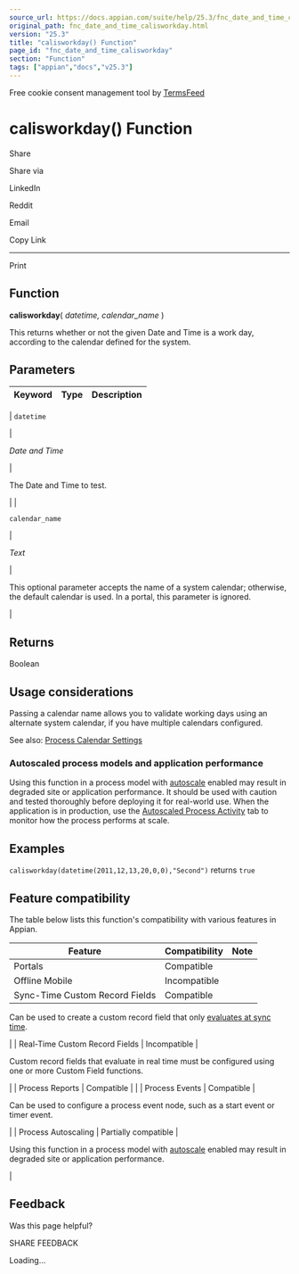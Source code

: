 ```yaml
---
source_url: https://docs.appian.com/suite/help/25.3/fnc_date_and_time_calisworkday.html
original_path: fnc_date_and_time_calisworkday.html
version: "25.3"
title: "calisworkday() Function"
page_id: "fnc_date_and_time_calisworkday"
section: "Function"
tags: ["appian","docs","v25.3"]
---
```



Free cookie consent management tool by [TermsFeed](https://www.termsfeed.com/)

# calisworkday() Function

Share

Share via

LinkedIn

Reddit

Email

Copy Link

* * *

Print

## Function

**calisworkday**( _datetime, calendar\_name_ )

This returns whether or not the given Date and Time is a work day, according to the calendar defined for the system.

## Parameters

| Keyword | Type | Description |
| --- | --- | --- |
|
`datetime`

 |

_Date and Time_

 |

The Date and Time to test.

 |
|

`calendar_name`

 |

_Text_

 |

This optional parameter accepts the name of a system calendar; otherwise, the default calendar is used. In a portal, this parameter is ignored.

 |

## Returns

Boolean

## Usage considerations

Passing a calendar name allows you to validate working days using an alternate system calendar, if you have multiple calendars configured.

See also: [Process Calendar Settings](Process_Calendar_Settings.html)

### Autoscaled process models and application performance

Using this function in a process model with [autoscale](autoscale-processes.html) enabled may result in degraded site or application performance. It should be used with caution and tested thoroughly before deploying it for real-world use. When the application is in production, use the [Autoscaled Process Activity](monitoring-autoscaled-processes.html) tab to monitor how the process performs at scale.

## Examples

`calisworkday(datetime(2011,12,13,20,0,0),"Second")` returns `true`

## Feature compatibility

The table below lists this function's compatibility with various features in Appian.

| Feature | Compatibility | Note |
| --- | --- | --- |
| Portals | Compatible |  |
| Offline Mobile | Incompatible |  |
| Sync-Time Custom Record Fields | Compatible |
Can be used to create a custom record field that only [evaluates at sync time](custom-record-fields.html#prodlink-sync-time-evaluations).

 |
| Real-Time Custom Record Fields | Incompatible |

Custom record fields that evaluate in real time must be configured using one or more Custom Field functions.

 |
| Process Reports | Compatible |  |
| Process Events | Compatible |

Can be used to configure a process event node, such as a start event or timer event.

 |
| Process Autoscaling | Partially compatible |

Using this function in a process model with [autoscale](autoscale-processes.html) enabled may result in degraded site or application performance.

 |

## Feedback

Was this page helpful?

SHARE FEEDBACK

Loading...